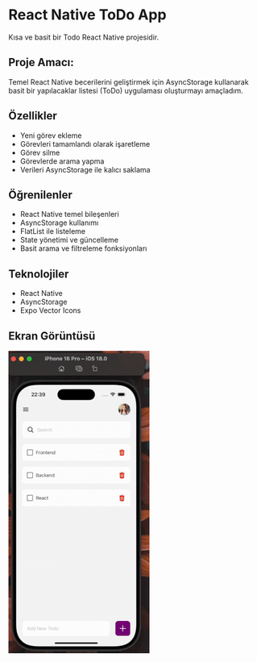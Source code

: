 # React Native ToDo App

Kısa ve basit bir Todo React Native projesidir.

## Proje Amacı:

Temel React Native becerilerini geliştirmek için AsyncStorage kullanarak basit bir yapılacaklar listesi (ToDo) uygulaması oluşturmayı amaçladım.

## Özellikler

- Yeni görev ekleme
- Görevleri tamamlandı olarak işaretleme
- Görev silme
- Görevlerde arama yapma
- Verileri AsyncStorage ile kalıcı saklama

## Öğrenilenler

- React Native temel bileşenleri
- AsyncStorage kullanımı
- FlatList ile listeleme
- State yönetimi ve güncelleme
- Basit arama ve filtreleme fonksiyonları

## Teknolojiler

- React Native
- AsyncStorage
- Expo Vector Icons

## Ekran Görüntüsü

![](./assets/gif/todo.gif)
